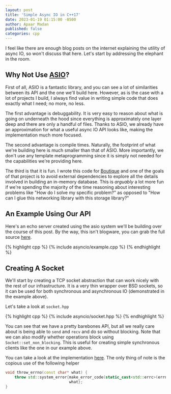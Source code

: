 ```yaml
---
layout: post
title: 'Simple Async IO in C++17'
date: 2023-01-19 01:15:00 -0500
author: Apaar Madan
published: false
categories: cpp
---
```


I feel like there are enough blog posts on the internet explaining the utility
of async IO, so won't discuss that here. Let's start by addressing the elephant
in the room.

## Why Not Use [ASIO](https://think-async.com/Asio)?

First of all, ASIO is a fantastic library, and you can see a lot of similarities
between its API and the one we'll build here. However, as is the case with a lot
of projects I build, I always find value in writing simple code that does
exactly what I need; no more, no less.

The first advantage is debuggability. It is very easy to reason about what is
going on underneath the hood since everything is approximately one layer deep
and there are only a handful of files. Thanks to ASIO, we already have an
approximation for what a useful async IO API looks like, making the
implementation much more focused.

The second advantage is compile times. Naturally, the footprint of what we're
building here is much smaller than that of ASIO. More importantly, we don't use
any template metaprogramming since it is simply not needed for the capabilities
we're providing here.

The third is that it is fun. I wrote this code for
[Boutique](https://github.com/goodpaul6/boutique) and one of the goals of that
project is to avoid external dependencies to explore all the details involved in
building an in-memory database. This is _arguably_ a lot more fun if we're
spending the majority of the time reasoning about interesting problems like "How
do I solve my specific problem?" as opposed to "How can I glue this networking
library with this storage library?"

## An Example Using Our API

Here's an echo server created using the asio system we'll be building over the
course of this post. By the way, this isn't blogware, you can grab the full
source
[here](https://github.com/goodpaul6/goodpaul6.github.io/tree/main/_includes/asyncio).

<!-- prettier-ignore -->
{% highlight cpp %} 
{% include asyncio/example.cpp %} 
{% endhighlight %}

## Creating A Socket

We'll start by creating a TCP socket abstraction that can work nicely with the
rest of our infrastructure. It is a very thin wrapper over BSD sockets, so it
can be used for both synchronous and asynchronous IO (demonstrated in the
example above).

Let's take a look at `socket.hpp`

<!-- prettier-ignore -->
{% highlight cpp %} 
{% include asyncio/socket.hpp %} 
{% endhighlight %}

You can see that we have a pretty barebones API, but all we really care about is
being able to `send` and `recv` and do so without blocking. Note that we can
also modify whether operations block using `Socket::set_non_blocking`. This is
useful for creating simple synchronous clients like the one in our example
above.

You can take a look at the implementation
[here](https://github.com/goodpaul6/goodpaul6.github.io/tree/main/_includes/asyncio/socket.cpp).
The only thing of note is the copious use of the following helper

<!-- prettier-ignore -->
```cpp
void throw_errno(const char* what) {
    throw std::system_error{make_error_code(static_cast<std::errc>(errno)),
                            what};
}
```
